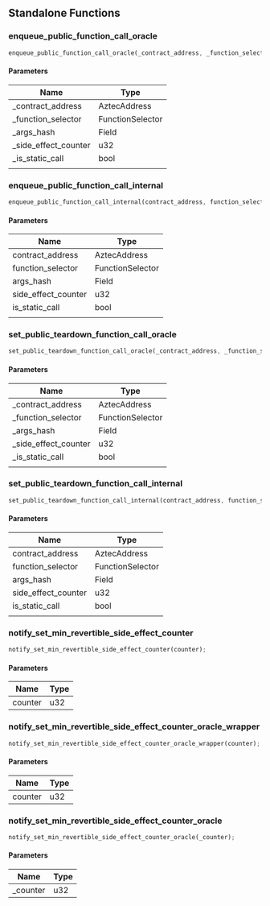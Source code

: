 ## Standalone Functions

### enqueue_public_function_call_oracle

```rust
enqueue_public_function_call_oracle(_contract_address, _function_selector, _args_hash, _side_effect_counter, _is_static_call, );
```

#### Parameters
| Name | Type |
| --- | --- |
| _contract_address | AztecAddress |
| _function_selector | FunctionSelector |
| _args_hash | Field |
| _side_effect_counter | u32 |
| _is_static_call | bool |
|  |  |

### enqueue_public_function_call_internal

```rust
enqueue_public_function_call_internal(contract_address, function_selector, args_hash, side_effect_counter, is_static_call, );
```

#### Parameters
| Name | Type |
| --- | --- |
| contract_address | AztecAddress |
| function_selector | FunctionSelector |
| args_hash | Field |
| side_effect_counter | u32 |
| is_static_call | bool |
|  |  |

### set_public_teardown_function_call_oracle

```rust
set_public_teardown_function_call_oracle(_contract_address, _function_selector, _args_hash, _side_effect_counter, _is_static_call, );
```

#### Parameters
| Name | Type |
| --- | --- |
| _contract_address | AztecAddress |
| _function_selector | FunctionSelector |
| _args_hash | Field |
| _side_effect_counter | u32 |
| _is_static_call | bool |
|  |  |

### set_public_teardown_function_call_internal

```rust
set_public_teardown_function_call_internal(contract_address, function_selector, args_hash, side_effect_counter, is_static_call, );
```

#### Parameters
| Name | Type |
| --- | --- |
| contract_address | AztecAddress |
| function_selector | FunctionSelector |
| args_hash | Field |
| side_effect_counter | u32 |
| is_static_call | bool |
|  |  |

### notify_set_min_revertible_side_effect_counter

```rust
notify_set_min_revertible_side_effect_counter(counter);
```

#### Parameters
| Name | Type |
| --- | --- |
| counter | u32 |

### notify_set_min_revertible_side_effect_counter_oracle_wrapper

```rust
notify_set_min_revertible_side_effect_counter_oracle_wrapper(counter);
```

#### Parameters
| Name | Type |
| --- | --- |
| counter | u32 |

### notify_set_min_revertible_side_effect_counter_oracle

```rust
notify_set_min_revertible_side_effect_counter_oracle(_counter);
```

#### Parameters
| Name | Type |
| --- | --- |
| _counter | u32 |

